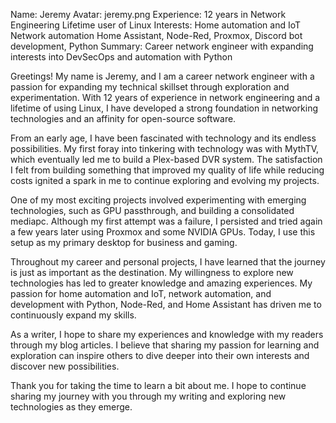 Name: Jeremy
Avatar: jeremy.png
Experience: 12 years in Network Engineering
            Lifetime user of Linux
Interests:  Home automation and IoT
            Network automation
            Home Assistant, Node-Red, Proxmox, Discord bot development, Python
Summary: Career network engineer with expanding interests into DevSecOps and automation with Python

Greetings! My name is Jeremy, and I am a career network engineer with a passion for expanding my technical skillset through exploration and experimentation. With 12 years of experience in network engineering and a lifetime of using Linux, I have developed a strong foundation in networking technologies and an affinity for open-source software.

From an early age, I have been fascinated with technology and its endless possibilities. My first foray into tinkering with technology was with MythTV, which eventually led me to build a Plex-based DVR system. The satisfaction I felt from building something that improved my quality of life while reducing costs ignited a spark in me to continue exploring and evolving my projects.

One of my most exciting projects involved experimenting with emerging technologies, such as GPU passthrough, and building a consolidated mediapc. Although my first attempt was a failure, I persisted and tried again a few years later using Proxmox and some NVIDIA GPUs. Today, I use this setup as my primary desktop for business and gaming.

Throughout my career and personal projects, I have learned that the journey is just as important as the destination. My willingness to explore new technologies has led to greater knowledge and amazing experiences. My passion for home automation and IoT, network automation, and development with Python, Node-Red, and Home Assistant has driven me to continuously expand my skills.

As a writer, I hope to share my experiences and knowledge with my readers through my blog articles. I believe that sharing my passion for learning and exploration can inspire others to dive deeper into their own interests and discover new possibilities.

Thank you for taking the time to learn a bit about me. I hope to continue sharing my journey with you through my writing and exploring new technologies as they emerge.